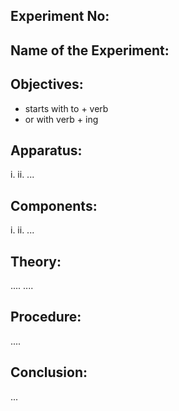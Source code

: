 ## Experiment No:


## Name of the Experiment:


## Objectives:
- starts with to + verb
- or with verb + ing


## Apparatus:
i.
ii. 
...

## Components:
i.
ii. 
...


## Theory:
....
....

## Procedure:
....

## Conclusion:
...